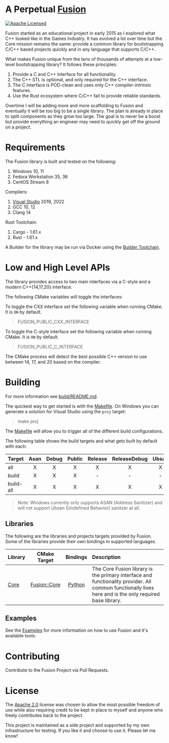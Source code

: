 # A Perpetual [Fusion](https://perpetual-fusion.com)

[![Apache Licensed](https://img.shields.io/badge/license-Apache%202.0-blue.svg)](./LICENSE)

Fusion started as an educational project in early 2015 as I explored what C++ looked like in the Games Industry. It has evolved a lot over time but the Core mission remains the same: provide a common library for bootstrapping C/C++ based projects quickly and in any language that supports C/C++.

What makes Fusion unique from the tens of thousands of attempts at a low-level bootstrapping library? It follows these principles:

1. Provide a C and C++ interface for all functionality.
2. The C++ STL is optional, and only required for the C++ interface.
3. The C interface is POD-clean and uses only C++ compiler-intrinsic features.
4. Use the Rust ecosystem where C/C++ fail to provide reliable standards.

Overtime I will be adding more and more scaffolding to Fusion and eventually it will be too big to be a single library. The plan is already in place to split components as they grow too large. The goal is to never be a boost but provide everything an engineer may need to quickly get off the ground on a project.

# Requirements

The Fusion library is built and tested on the following:
1. Windows 10, 11
2. Fedora Workstation 35, 36
3. CentOS Stream 8

Compilers:
1. [Visual Studio](https://en.wikipedia.org/wiki/Microsoft_Visual_C%2B%2B) 2019, 2022
2. GCC 10, 12
3. Clang 14

Rust Toolchain:
1. Cargo - 1.61.x
2. Rust - 1.61.x

A Builder for the library may be run via Docker using the [Builder Toolchain](./build/Dockerfile).

# Low and High Level APIs

The library provides access to two main interfaces via a C-style and a modern C++{14,17,20} interface.

The following CMake variables will toggle the interfaces:

To toggle the CXX interface set the following variable when running CMake. It is `ON` by default.
> FUSION_PUBLIC_CXX_INTERFACE

To toggle the C-style interface set the following variable when running CMake. It is `ON` by default.
> FUSION_PUBLIC_C_INTERFACE

The CMake process will detect the best possible C++ version to use between 14, 17, and 20 based on the compiler.

# Building

For more information see [build/README.md](./build/README.md).

The quickest way to get started is with the [Makefile](./Makefile). On Windows you can generate a solution for Visual Studio using the `proj` target:
> make proj

The [Makefile](./Makefile) will allow you to trigger all of the different build configurations.

The following table shows the build targets and what gets built by default with each:

|Target| Asan| Debug|Public|Release|ReleaseDebug|Ubsan |
|:-----|:---:|:----:|:----:|:-----:|:----------:|:----:|
|all|X|X|X|X|X|X|
|build|X|X|X|-|-|-|
|build-all|X|X|X|X|X|X|

> Note: Windows currently only supports ASAN (Address Sanitizer) and will not support Ubsan (Undefined Behavior) sanitzer at all.

## Libraries

The following are the libraries and projects targets provided by Fusion. Some of the libraries provide their own bindings in supported languages.

|Library|CMake Target|Bindings|Description|
|:------|:----------:|:------:|:----------|
|[Core](./libraries/core/README.md)|[Fusion::Core](./libraries/core/source/CMakeLists.txt#21)|[Python](./libraries/core/bindings/python/README.md)|The Core Fusion library is the primary interface and functionality provider. All common functionally lives here and is the only required base library.|

## Examples

See the [Examples](./examples/README.md) for more information on how to use Fusion and it's available tools.

# Contributing

Contribute to the Fusion Project via Pull Requests.

# License

The [Apache 2.0](https://choosealicense.com/licenses/apache-2.0/) license was chosen to allow the most possible freedom of use while also requiring credit to be kept in place to myself and anyone who freely contributes back to the project.

This project is maintained as a side project and supported by my own infrastructure for testing. If you like it and choose to use it. Please let me know!
